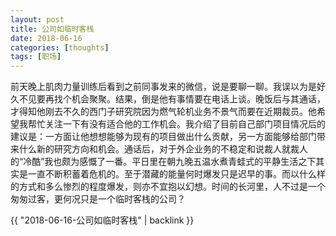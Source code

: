 ```yaml
---
layout: post
title: 公司如临时客栈
date: 2018-06-16
categories: [thoughts]
tags: [职场]
---
```


前天晚上肌肉力量训练后看到之前同事发来的微信，说是要聊一聊。我误以为是好久不见要再找个机会聚聚。结果，倒是他有事情要在电话上谈。晚饭后与其通话，才得知他刚去不久的西门子研究院因为燃气轮机业务不景气而要在近期裁员。他希望我帮忙关注一下有没有适合他的工作机会。我介绍了目前自己部门项目情况后的建议是：一方面让他想想能够为现有的项目做出什么贡献，另一方面能够给部门带来什么新的研究方向和机会。通话后，对于外企业务的不稳定和说裁人就裁人的“冷酷”我也颇为感慨了一番。平日里在朝九晚五温水煮青蛙式的平静生活之下其实是一直不断积蓄着危机的。至于潜藏的能量何时爆发只是迟早的事。而以什么样的方式和多么惨烈的程度爆发，则亦不宜抱以幻想。时间的长河里，人不过是一个匆匆过客，更何况只是一个临时客栈的公司？

{{ "2018-06-16-公司如临时客栈" | backlink }}
